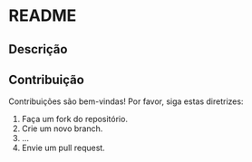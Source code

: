# README



## Descrição


## Contribuição

Contribuições são bem-vindas! Por favor, siga estas diretrizes:

1. Faça um fork do repositório.
2. Crie um novo branch.
3. ...
4. Envie um pull request.
